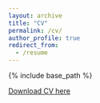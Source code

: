 ```yaml
---
layout: archive
title: "CV"
permalink: /cv/
author_profile: true
redirect_from:
  - /resume
---
```


{% include base_path %}

[Download CV here](https://psygino.github.io/files/cv.pdf)
